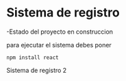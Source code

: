<h1> Sistema de registro </h1>

-Estado del proyecto en construccion


para ejecutar el sistema debes poner 


```npm install react```

Sistema de registro 2
